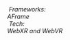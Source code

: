 


<!-- .slide: data-background="resources/textures/background-radial.jpeg" -->

<div class="captioned-image-row">
  <div>
    <img class="plain" data-src="media/img/aframe-logo-rendered.png">
    <i>Frameworks:<br>AFrame</i>
  </div>
  <div>
    <img class="plain" data-src="resources/textures/arShadows-circ.png">
    <i>Tech:<br> WebXR and WebVR</i>
  </div>


</div>
